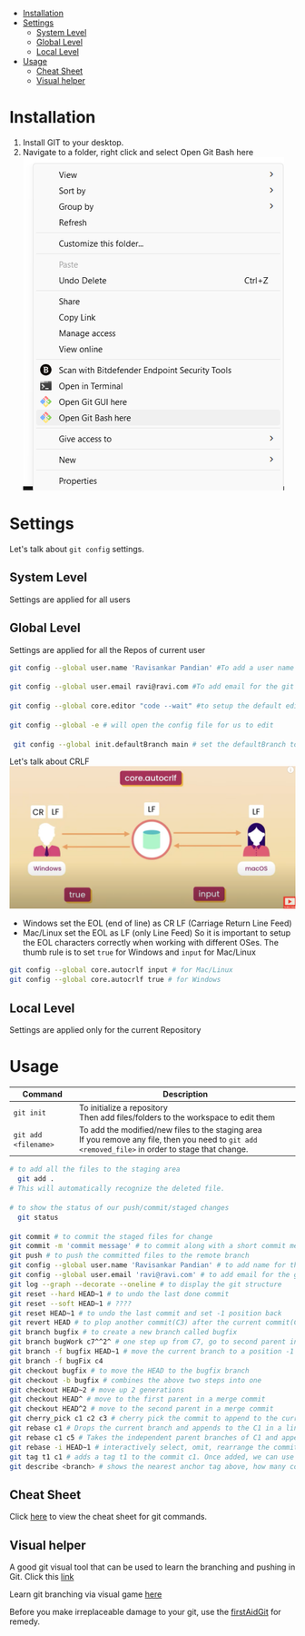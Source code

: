 - [Installation](#installation)
- [Settings](#settings)
  - [System Level](#system-level)
  - [Global Level](#global-level)
  - [Local Level](#local-level)
- [Usage](#usage)
  - [Cheat Sheet](#cheat-sheet)
  - [Visual helper](#visual-helper)


# Installation
1. Install GIT to your desktop.
2. Navigate to a folder, right click and select Open Git Bash here
   ![alt text](images/gitbash.png)

# Settings
Let's talk about `git config` settings. 
## System Level 
Settings are applied for all users

## Global Level
Settings are applied for all the Repos of current user
```bash
git config --global user.name 'Ravisankar Pandian' #To add a user name for the git application.

git config --global user.email ravi@ravi.com #To add email for the git application 

git config --global core.editor "code --wait" #to setup the default editor as vscode. the --wait flag is to keep the window open until we close it

git config --global -e # will open the config file for us to edit

 git config --global init.defaultBranch main # set the defaultBranch to Main
```


Let's talk about CRLF
![alt text](images/crlf.png)
* Windows set the EOL (end of line) as CR LF (Carriage Return Line Feed)
* Mac/Linux set the EOL as LF (only Line Feed)
So it is important to setup the EOL characters correctly when working with different OSes. 
The thumb rule is to set `true` for Windows and `input` for Mac/Linux
```bash
git config --global core.autocrlf input # for Mac/Linux
git config --global core.autocrlf true # for Windows
```
## Local Level
Settings are applied only for the current Repository


# Usage
|Command|Description|
|-|-|
`git init`            | To initialize a repository <br> Then add files/folders to the workspace to edit them
`git add <filename>`  | To add the modified/new files to the staging area <br> If you remove any file, then you need to `git add <removed_file>` in order to stage that change.


```bash
# to add all the files to the staging area
  git add . 
# This will automatically recognize the deleted file.

# to show the status of our push/commit/staged changes
  git status 

git commit # to commit the staged files for change
git commit -m 'commit message' # to commit along with a short commit message
git push # to push the committed files to the remote branch
git config --global user.name 'Ravisankar Pandian' # to add name for the github?
git config --global user.email 'ravi@ravi.com' # to add email for the github?
git log --graph --decorate --oneline # to display the git structure
git reset --hard HEAD~1 # to undo the last done commit
git reset --soft HEAD~1 # ????
git reset HEAD~1 # to undo the last commit and set -1 position back
git revert HEAD # to plop another commit(C3) after the current commit(C2), but this C3 will be a replica of C1
git branch bugfix # to create a new branch called bugfix
git branch bugWork c7^^2^ # one step up from C7, go to second parent in merge commit, then one step up, then create a branch called bugWork
git branch -f bugfix HEAD~1 # move the current branch to a position -1 from HEAD
git branch -f bugFix c4
git checkout bugfix # to move the HEAD to the bugfix branch
git checkout -b bugfix # combines the above two steps into one
git checkout HEAD~2 # move up 2 generations
git checkout HEAD^ # move to the first parent in a merge commit
git checkout HEAD^2 # move to the second parent in a merge commit
git cherry_pick c1 c2 c3 # cherry pick the commit to append to the current HEAD position
git rebase c1 # Drops the current branch and appends to the C1 in a linear way.
git rebase c1 c5 # Takes the independent parent branches of C1 and appends it to the C5
git rebase -i HEAD~1 # interactively select, omit, rearrange the commits to rebase.
git tag t1 c1 # adds a tag t1 to the commit c1. Once added, we can use tags and commits interchangeably
git describe <branch> # shows the nearest anchor tag above, how many commits is current head is ahead of it, and the current head's hash.
```
## Cheat Sheet
Click [here](resources/git.pdf) to view the cheat sheet for git commands.

## Visual helper
A good git visual tool that can be used to learn the branching and pushing in Git. Click this [link](https://git-school.github.io/visualizing-git/#free-remote)

Learn git branching via visual game [here](https://learngitbranching.js.org/)

Before you make irreplaceable damage to your git, use the [firstAidGit](https://firstaidgit.io/#/) for remedy.